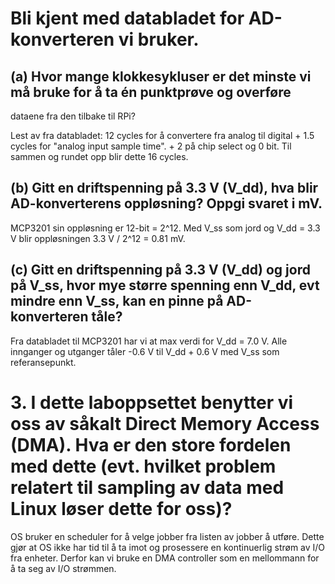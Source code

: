 # Bli kjent med databladet for AD-konverteren vi bruker.
## (a) Hvor mange klokkesykluser er det minste vi må bruke for å ta én punktprøve og overføre
dataene fra den tilbake til RPi?

Lest av fra databladet: 12 cycles for å convertere fra analog til digital + 1.5 cycles for "analog input sample time". + 2 på chip select og 0 bit. Til sammen og rundet opp blir dette 16 cycles.

## (b) Gitt en driftspenning på 3.3 V (V_dd), hva blir AD-konverterens oppløsning? Oppgi svaret i mV.

MCP3201 sin oppløsning er 12-bit = 2^12. Med V_ss som jord og V_dd = 3.3 V blir oppløsningen 3.3 V / 2^12 = 0.81 mV.

## (c) Gitt en driftspenning på 3.3 V (V_dd) og jord på V_ss, hvor mye større spenning enn V_dd, evt mindre enn V_ss, kan en pinne på AD-konverteren tåle?

Fra databladet til MCP3201 har vi at max verdi for V_dd = 7.0 V. Alle innganger og utganger tåler -0.6 V til V_dd + 0.6 V med V_ss som referansepunkt.

# 3. I dette laboppsettet benytter vi oss av såkalt Direct Memory Access (DMA). Hva er den store fordelen med dette (evt. hvilket problem relatert til sampling av data med Linux løser dette for oss)?

OS bruker en scheduler for å velge jobber fra listen av jobber å utføre. Dette gjør at OS ikke har tid til å ta imot og prosessere en kontinuerlig strøm av I/O fra enheter. Derfor kan vi bruke en DMA controller som en mellommann for å ta seg av I/O strømmen.